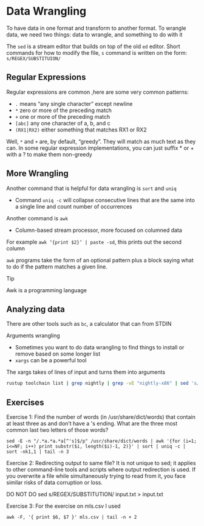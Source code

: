 
# Data Wrangling
To have data in one format and transform to another format. To wrangle data, we need two things: data to wrangle, and something to do with it


The `sed` is a stream editor that builds on top of the old `ed` editor. 
Short commands for how to modify the file, `s` command is written on the form: `s/REGEX/SUBSTITUION/`

## Regular Expressions
Regular expressions are common ,here are some very common patterns:
* `.` means “any single character” except newline
* `*` zero or more of the preceding match
* `+` one or more of the preceding match
* `[abc]` any one character of a, b, and c
* `(RX1|RX2)` either something that matches RX1 or RX2

Well, `*` and `+` are, by default, “greedy”. They will match as much text as they can. In some regular expression implementations, you can just suffix * or + with a ? to make them non-greedy

## More Wrangling
Another command that is helpful for data wrangling is `sort` and `uniq`
- Command `uniq -c` will collapse consecutive lines that are the same into a single line and count number of occurrences

Another command is `awk`
- Column-based stream processor, more focused on columned data

For example  ```awk ‘{print $2}’ | paste -sd```, this prints out the second column

`awk` programs take the form of an optional pattern plus a block saying what to do if the pattern matches a given line.
> [!TIP]
> Awk is a programming language


## Analyzing data
There are other tools such as `bc`, a calculator that can from STDIN

Arguments wrangling
- Sometimes you want to do data wrangling to find things to install or remove based on some longer list
- `xargs` can be a powerful tool

The xargs takes of lines of input and turns them into arguments
``` bash
rustup toolchain list | grep nightly | grep -vE "nightly-x86" | sed 's/-x86.*//' | xargs rustup toolchain uninstall
```


## Exercises
Exercise 1: Find the number of words (in /usr/share/dict/words) that contain at least three as and don’t have a 's ending. What are the three most common last two letters of those words? 

`sed -E -n "/.*a.*a.*a[^'s]$/p" /usr/share/dict/words | awk '{for (i=1; i<=NF; i++) print substr($i, length($i)-1, 2)}' | sort | uniq -c | sort -nk1,1 | tail -n 3`

Exercise 2: Redirecting output to same file? It is not unique to sed; it applies to other command-line tools and scripts where output redirection is used. If you overwrite a file while simultaneously trying to read from it, you face similar risks of data corruption or loss.

DO NOT DO sed s/REGEX/SUBSTITUTION/ input.txt > input.txt

Exercise 3: For the exercise on mls.csv I used 

`awk -F, '{ print $6, $7 }' mls.csv | tail -n + 2`




